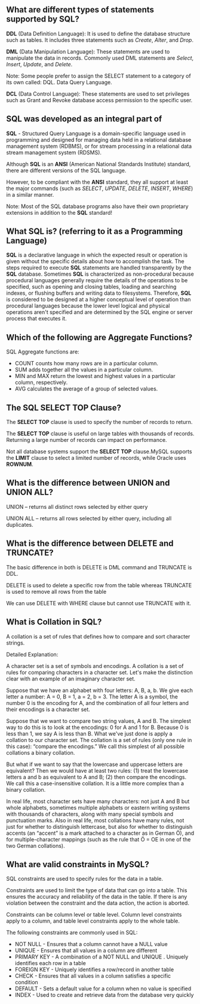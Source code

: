 
## What are different types of statements supported by SQL?

**DDL** (Data Definition Language): It is used to define the database structure such as tables. It includes three statements such as *Create*, *Alter*, and *Drop*.

**DML** (Data Manipulation Language): These statements are used to manipulate the data in records. Commonly used DML statements are *Select*, *Insert*, *Update*, and *Delete*.

Note: Some people prefer to assign the SELECT statement to a category of its own called: DQL. Data Query Language.

**DCL** (Data Control Language): These statements are used to set privileges such as Grant and Revoke database access permission to the specific user.

## SQL was developed as an integral part of

**SQL** - Structured Query Language is a domain-specific language used in programming and designed for managing data held in a relational database management system (RDBMS), or for stream processing in a relational data stream management system (RDSMS).

Although **SQL** is an **ANSI** (American National Standards Institute) standard, there are different versions of the SQL language.

However, to be compliant with the **ANSI** standard, they all support at least the major commands (such as *SELECT*, *UPDATE*, *DELETE*, *INSERT*, *WHERE*) in a similar manner.

Note: Most of the SQL database programs also have their own proprietary extensions in addition to the **SQL** standard!

## What SQL is? (referring to it as a Programming Language)

**SQL** is a declarative language in which the expected result or operation is given without the specific details about how to accomplish the task. The steps required to execute **SQL** statements are handled transparently by the **SQL** database. Sometimes **SQL** is characterized as non-procedural because procedural languages generally require the details of the operations to be specified, such as opening and closing tables, loading and searching indexes, or flushing buffers and writing data to filesystems. Therefore, **SQL** is considered to be designed at a higher conceptual level of operation than procedural languages because the lower level logical and physical operations aren't specified and are determined by the SQL engine or server process that executes it.

## Which of the following are Aggregate Functions?

SQL Aggregate functions are:

* COUNT counts how many rows are in a particular column.
* SUM adds together all the values in a particular column.
* MIN and MAX return the lowest and highest values in a particular column, respectively.
* AVG calculates the average of a group of selected values.

## The SQL SELECT TOP Clause?

The **SELECT TOP** clause is used to specify the number of records to return.

The **SELECT TOP** clause is useful on large tables with thousands of records. Returning a large number of records can impact on performance.

Not all database systems support the **SELECT TOP** clause.MySQL supports the **LIMIT** clause to select a limited number of records, while Oracle uses **ROWNUM**.

## What is the difference between UNION and UNION ALL?

UNION – returns all distinct rows selected by either query

UNION ALL – returns all rows selected by either query, including all duplicates.

## What is the difference between DELETE and TRUNCATE?

The basic difference in both is DELETE is DML command and TRUNCATE is DDL.

DELETE is used to delete a specific row from the table whereas TRUNCATE is used to remove all rows from the table

We can use DELETE with WHERE clause but cannot use TRUNCATE with it.

## What is Collation in SQL?

A collation is a set of rules that defines how to compare and sort character strings.

Detailed Explanation:

A character set is a set of symbols and encodings. A collation is a set of rules for comparing characters in a character set. Let's make the distinction clear with an example of an imaginary character set.

Suppose that we have an alphabet with four letters: A, B, a, b. We give each letter a number: A = 0, B = 1, a = 2, b = 3. The letter A is a symbol, the number 0 is the encoding for A, and the combination of all four letters and their encodings is a character set.

Suppose that we want to compare two string values, A and B. The simplest way to do this is to look at the encodings: 0 for A and 1 for B. Because 0 is less than 1, we say A is less than B. What we've just done is apply a collation to our character set. The collation is a set of rules (only one rule in this case): “compare the encodings.” We call this simplest of all possible collations a binary collation.

But what if we want to say that the lowercase and uppercase letters are equivalent? Then we would have at least two rules: (1) treat the lowercase letters a and b as equivalent to A and B; (2) then compare the encodings. We call this a case-insensitive collation. It is a little more complex than a binary collation.

In real life, most character sets have many characters: not just A and B but whole alphabets, sometimes multiple alphabets or eastern writing systems with thousands of characters, along with many special symbols and punctuation marks. Also in real life, most collations have many rules, not just for whether to distinguish lettercase, but also for whether to distinguish accents (an “accent” is a mark attached to a character as in German Ö), and for multiple-character mappings (such as the rule that Ö = OE in one of the two German collations).

## What are valid constraints in MySQL?

SQL constraints are used to specify rules for the data in a table.

Constraints are used to limit the type of data that can go into a table. This ensures the accuracy and reliability of the data in the table. If there is any violation between the constraint and the data action, the action is aborted.

Constraints can be column level or table level. Column level constraints apply to a column, and table level constraints apply to the whole table.

The following constraints are commonly used in SQL:

* NOT NULL - Ensures that a column cannot have a NULL value
* UNIQUE - Ensures that all values in a column are different
* PRIMARY KEY - A combination of a NOT NULL and UNIQUE . Uniquely identifies each row in a table
* FOREIGN KEY - Uniquely identifies a row/record in another table
* CHECK - Ensures that all values in a column satisfies a specific condition
* DEFAULT - Sets a default value for a column when no value is specified
* INDEX - Used to create and retrieve data from the database very quickly
